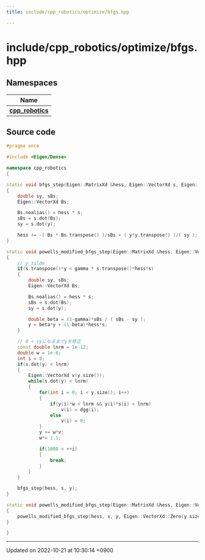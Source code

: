 ```yaml
---
title: include/cpp_robotics/optimize/bfgs.hpp

---
```


# include/cpp_robotics/optimize/bfgs.hpp



## Namespaces

| Name           |
| -------------- |
| **[cpp_robotics](/cpp_robotics/doxybook/Namespaces/namespacecpp__robotics/)**  |




## Source code

```cpp
#pragma once

#include <Eigen/Dense>

namespace cpp_robotics
{

static void bfgs_step(Eigen::MatrixXd &hess, Eigen::VectorXd s, Eigen::VectorXd y)
{
    double sy, sBs;
    Eigen::VectorXd Bs;

    Bs.noalias() = hess * s;
    sBs = s.dot(Bs);
    sy = s.dot(y);

    hess += -( Bs * Bs.transpose() )/sBs + ( y*y.transpose() )/( sy );
}

static void powells_modified_bfgs_step(Eigen::MatrixXd &hess, Eigen::VectorXd s, Eigen::VectorXd y, Eigen::VectorXd dgg, double gamma = 0.2)
{
    // y_tilde
    if(s.transpose()*y < gamma * s.transpose()*hess*s)
    {
        double sy, sBs;
        Eigen::VectorXd Bs;

        Bs.noalias() = hess * s;
        sBs = s.dot(Bs);
        sy = s.dot(y);

        double beta = (1-gamma)*sBs / ( sBs - sy );
        y = beta*y + (1-beta)*hess*s;
    }

    // 0 < syになるまでyを修正
    const double lnrm = 1e-12;
    double w = 1e-6;
    int i = 0;
    if(s.dot(y) < lnrm)
    {
        Eigen::VectorXd v(y.size());
        while(s.dot(y) < lnrm)
        {
            for(int i = 0; i < y.size(); i++)
            {
                if(y(i)*w < lnrm && y(i)*s(i) < lnrm)
                    v(i) = dgg(i);
                else
                    v(i) = 0;
            }
            y += w*v;
            w*= 1.1;

            if(1000 < ++i)
            {
                break;
            }
        }
    }

    bfgs_step(hess, s, y);
}

static void powells_modified_bfgs_step(Eigen::MatrixXd &hess, Eigen::VectorXd s, Eigen::VectorXd y, double gamma = 0.2)
{
    powells_modified_bfgs_step(hess, s, y, Eigen::VectorXd::Zero(y.size()), gamma);
}

}
```


-------------------------------

Updated on 2022-10-21 at 10:30:14 +0900
